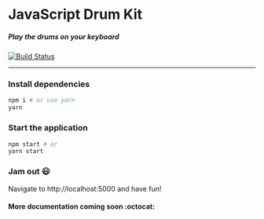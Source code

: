 # JavaScript Drum Kit

##### Play the drums on your keyboard
[![Build Status](https://travis-ci.org/sethbergman/JavaScript-Drum-Kit.svg?branch=master)](https://travis-ci.org/sethbergman/JavaScript-Drum-Kit)

---

### Install dependencies

```sh
npm i # or use yarn
yarn
```

### Start the application

```sh
npm start # or
yarn start
```

### Jam out :smiley:

Navigate to http://localhost:5000 and have fun!

#### More documentation coming soon :octocat:
